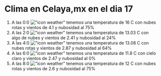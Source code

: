 # Clima en Celaya,mx en el dia 17

1. A las 0:0 !["icon weather"](http://openweathermap.org/img/w/04n.png) tenemos una temperatura de 16 C con nubes rotas y  vientos de 4.1 y nubosidad al 75%
1. A las 2:0 !["icon weather"](http://openweathermap.org/img/w/02n.png) tenemos una temperatura de 13.03 C con algo de nubes y  vientos de 2.41 y nubosidad al 24%
1. A las 4:0 !["icon weather"](http://openweathermap.org/img/w/04n.png) tenemos una temperatura de 13.08 C con nubes rotas y  vientos de 2.87 y nubosidad al 64%
1. A las 6:0 !["icon weather"](http://openweathermap.org/img/w/01n.png) tenemos una temperatura de 11.8 C con cielo claro y  vientos de 2.47 y nubosidad al 0%
1. A las 8:0 !["icon weather"](http://openweathermap.org/img/w/04n.png) tenemos una temperatura de 12 C con nubes rotas y  vientos de 2.6 y nubosidad al 75%

